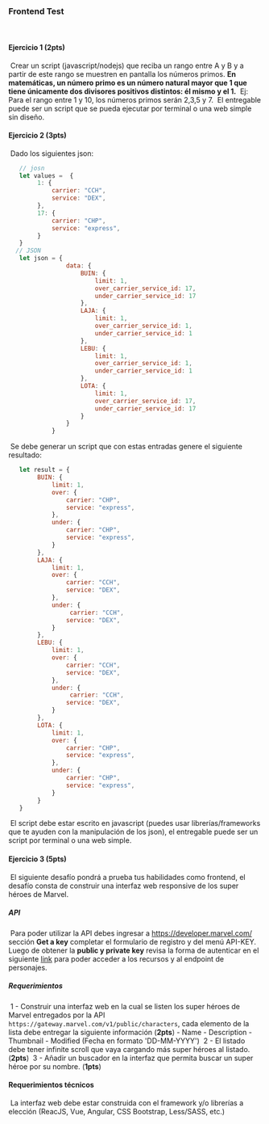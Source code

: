 ### Frontend Test
​
#### Ejercicio 1  (**2pts**)
​
Crear un script (javascript/nodejs) que reciba un rango entre A y B y a partir de este rango se muestren en pantalla los números primos.
​
__En matemáticas, un número primo es un número natural mayor que 1 que tiene únicamente dos divisores positivos distintos: él mismo y el 1.__
​
Ej: Para el rango entre 1 y 10, los números primos serán 2,3,5 y 7.
​
El entregable puede ser un script que se pueda ejecutar por terminal o una web simple sin diseño. 
​
#### Ejercicio 2  (**3pts**)
​
Dado los siguientes json:
​
```javascript
   // josn 
   let values =  {
        1: {
            carrier: "CCH",
            service: "DEX",
        },
        17: {
            carrier: "CHP",
            service: "express",
        }
   }
  // JSON
   let json = { 
                data: {
                    BUIN: {
                        limit: 1,
                        over_carrier_service_id: 17,
                        under_carrier_service_id: 17
                    },
                    LAJA: {
                        limit: 1,
                        over_carrier_service_id: 1,
                        under_carrier_service_id: 1
                    },
                    LEBU: {
                        limit: 1,
                        over_carrier_service_id: 1,
                        under_carrier_service_id: 1
                    },
                    LOTA: {
                        limit: 1,
                        over_carrier_service_id: 17,
                        under_carrier_service_id: 17
                    }
                }
            }
```
​
Se debe generar un script que con estas entradas genere el siguiente resultado:
​
```javascript
   let result = {
        BUIN: {
            limit: 1,
            over: {
                carrier: "CHP",
                service: "express",
            },
            under: {
                carrier: "CHP",
                service: "express",
            }
        },
        LAJA: {
            limit: 1,
            over: {
                carrier: "CCH",
                service: "DEX",
            },
            under: {
                 carrier: "CCH",
                service: "DEX",
            }
        },
        LEBU: {
            limit: 1,
            over: {
                carrier: "CCH",
                service: "DEX",
            },
            under: {
                 carrier: "CCH",
                service: "DEX",
            }
        },
        LOTA: {
            limit: 1,
            over: {
                carrier: "CHP",
                service: "express",
            },
            under: {
                carrier: "CHP",
                service: "express",
            }
        }
   } 
```
​
El script debe estar escrito en javascript (puedes usar librerías/frameworks que te ayuden con la manipulación de los json), el entregable puede ser un script por terminal o una web simple.
​
#### Ejercicio 3   (**5pts**)
​
El siguiente desafío pondrá a prueba tus habilidades como frontend, el desafío consta de construir una interfaz web responsive de los super héroes de Marvel.
​
##### API
​
Para poder utilizar la API debes ingresar a https://developer.marvel.com/ sección **Get a key** completar el formulario de registro y del menú API-KEY. Luego de obtener la **public y private key** revisa la forma de autenticar en el siguiente [link](https://developer.marvel.com/documentation/authorization) para poder acceder a los recursos y al endpoint de personajes.
​
##### Requerimientos
​
1 - Construir una interfaz web en la cual se listen los super héroes de Marvel entregados por la API `https://gateway.marvel.com/v1/public/characters`, cada elemento de la lista debe entregar la siguiente información (**2pts**)
    - Name
    - Description
    - Thumbnail
    - Modified (Fecha en formato 'DD-MM-YYYY')
​
2 - El listado debe tener infinite scroll que vaya cargando más super héroes al listado. (**2pts**) 
​
3 - Añadir un buscador en la interfaz que permita buscar un super héroe por su nombre. (**1pts**)
​
#### Requerimientos técnicos
​
La interfaz web debe estar construida con el framework y/o librerías a elección (ReacJS, Vue, Angular, CSS Bootstrap, Less/SASS, etc.)
